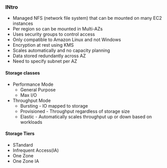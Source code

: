 ### INtro
- Managed NFS (network file system) that can be mounted on many EC2 instances
- Per region so can be mounted in Multi-AZs
- Uses security groups to control access
- Only compatible to Amazon Linux and not Windows
- Encryption at rest using KMS
- Scales automatically and no capacity planning
- Data stored redundantly across AZ
- Need to specify subnet per AZ

#### Storage classes
- Performance Mode
  - General Purpose
  - Max I/O
- Throughput Mode
  - Bursting - IO mapped to storage
  - Provisioned - Throughput regardless of storage size
  - Elastic - Automatically scales throughput up or down based on workloads
  
#### Storage Tiers
- STandard
- Infrequent Access(IA)
- One Zone
- One Zone IA
